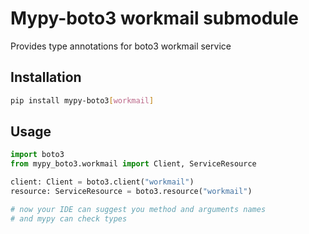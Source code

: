 # Mypy-boto3 workmail submodule

Provides type annotations for boto3 workmail service

## Installation

```bash
pip install mypy-boto3[workmail]
```

## Usage

```python
import boto3
from mypy_boto3.workmail import Client, ServiceResource

client: Client = boto3.client("workmail")
resource: ServiceResource = boto3.resource("workmail")

# now your IDE can suggest you method and arguments names
# and mypy can check types
```

